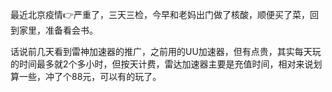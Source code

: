 <!--
 * @Descripttion: 
 * @version: 
 * @Author: ZHIHA
 * @Date: 2022-11-13 11:30:02
 * @LastEditors: ZHIHA
 * @LastEditTime: 2022-11-13 11:32:35
-->
最近北京疫情👉严重了，三天三检，今早和老妈出门做了核酸，顺便买了菜，回到家里，准备看会书。

话说前几天看到雷神加速器的推广，之前用的UU加速器，但有点贵，其实每天玩的时间最多就2个多小时，但按天计费，雷达加速器主要是充值时间，相对来说划算一些，冲了个88元，可以有的玩了。